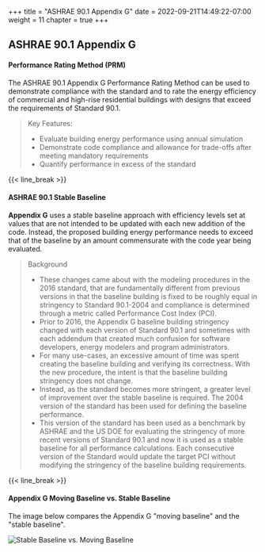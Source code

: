 +++
title = "ASHRAE 90.1 Appendix G"
date = 2022-09-21T14:49:22-07:00
weight = 11
chapter = true
+++

## ASHRAE 90.1 Appendix G

#### Performance Rating Method (PRM)

The ASHRAE 90.1 Appendix G Performance Rating Method can be used to demonstrate compliance with the standard and to rate the energy efficiency of commercial and high-rise residential buildings with designs that exceed the requirements of Standard 90.1.

> Key Features:
> - Evaluate building energy performance using annual simulation
> - Demonstrate code compliance and allowance for trade-offs after meeting mandatory requirements
> - Quantify performance in excess of the standard

{{< line_break >}}

#### ASHRAE 90.1 Stable Baseline 

**Appendix G** uses a stable baseline approach with efficiency levels set at values that are not intended to be updated with each new addition of the code. Instead, the proposed building energy performance needs to exceed that of the baseline by an amount commensurate with the code year being evaluated.

> Background
> - These changes came about with the modeling procedures in the 2016 standard, that are fundamentally different from previous versions in that the baseline building is fixed to be roughly equal in stringency to Standard 90.1-2004 and compliance is determined through a metric called Performance Cost Index (PCI).
> - Prior to 2016, the Appendix G baseline building stringency changed with each version of Standard 90.1 and sometimes with each addendum that created much confusion for software developers, energy modelers and program administrators. 
> - For many use-cases, an excessive amount of time was spent creating the baseline building and verifying its correctness. With the new procedure, the intent is that the baseline building stringency does not change. 
> - Instead, as the standard becomes more stringent, a greater level of improvement over the stable baseline is required. The 2004 version of the standard has been used for defining the baseline performance. 
> - This version of the standard has been used as a benchmark by ASHRAE and the US DOE for evaluating the stringency of more recent versions of Standard 90.1 and now it is used as a stable baseline for all performance calculations. Each consecutive version of the Standard would update the target PCI without modifying the stringency of the baseline building requirements.

{{< line_break >}}

#### Appendix G Moving Baseline vs. Stable Baseline

The image below compares the Appendix G "moving baseline" and the "stable baseline".

![Stable Baseline vs. Moving Baseline](/BEM-for-PRM/overview/ashrae/images/baseline_stable_moving.jpg?width=800px&align=left&classes=border)


<!--
#### Benefits

The benefits of automating the stable baseline include:

> - Time

    - Reduce Labor
    - Minimize disruptions in permit application

> - Cost

    - Reduce company training cost
    - Reduce data entry errors

> - Opportunities

    - Standardized reporting (ASHRAE 229)
    - OpenStudio measure integrations
-->